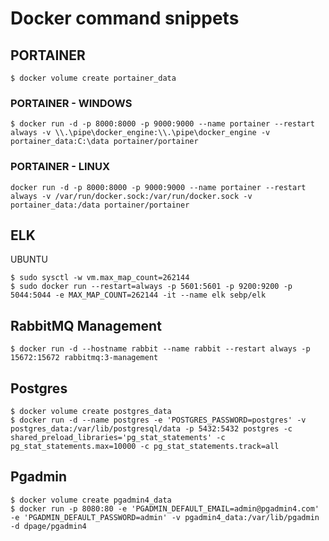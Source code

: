 # Docker command snippets

## PORTAINER
```
$ docker volume create portainer_data
```

### PORTAINER - WINDOWS
```
$ docker run -d -p 8000:8000 -p 9000:9000 --name portainer --restart always -v \\.\pipe\docker_engine:\\.\pipe\docker_engine -v portainer_data:C:\data portainer/portainer
```

### PORTAINER - LINUX
```
docker run -d -p 8000:8000 -p 9000:9000 --name portainer --restart always -v /var/run/docker.sock:/var/run/docker.sock -v portainer_data:/data portainer/portainer
```

## ELK
UBUNTU
```
$ sudo sysctl -w vm.max_map_count=262144
$ sudo docker run --restart=always -p 5601:5601 -p 9200:9200 -p 5044:5044 -e MAX_MAP_COUNT=262144 -it --name elk sebp/elk 
```

## RabbitMQ Management
```
$ docker run -d --hostname rabbit --name rabbit --restart always -p 15672:15672 rabbitmq:3-management
```

## Postgres
```
$ docker volume create postgres_data
$ docker run -d --name postgres -e 'POSTGRES_PASSWORD=postgres' -v postgres_data:/var/lib/postgresql/data -p 5432:5432 postgres -c shared_preload_libraries='pg_stat_statements' -c pg_stat_statements.max=10000 -c pg_stat_statements.track=all
```

## Pgadmin
```
$ docker volume create pgadmin4_data
$ docker run -p 8080:80 -e 'PGADMIN_DEFAULT_EMAIL=admin@pgadmin4.com' -e 'PGADMIN_DEFAULT_PASSWORD=admin' -v pgadmin4_data:/var/lib/pgadmin -d dpage/pgadmin4
```
